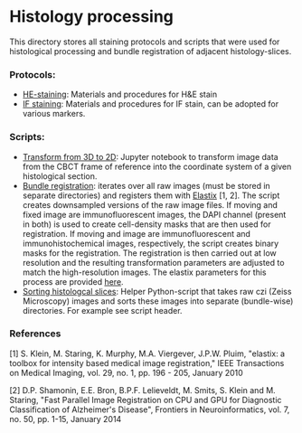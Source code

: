 # Histology processing

This directory stores all staining protocols and scripts that were used for histological processing and bundle registration of adjacent histology-slices. 

### Protocols:
* [HE-staining](./Protocols/HE-stain.pdf): Materials and procedures for H&E stain
* [IF staining](./Protocols/IF_staining_protocol.pdf): Materials and procedures for IF stain, can be adopted for various markers.

### Scripts:
* [Transform from 3D to 2D](./Scripts/Transform_from_3D_to_2D.ipynb): Jupyter notebook to transform image data from the CBCT frame of reference into the coordinate system of a given histological section.
* [Bundle registration](Scripts/Bundle_registration.ijm): iterates over all raw images (must be stored in separate directories) and registers them with [Elastix](https://elastix.lumc.nl/) [1, 2]. The script creates downsampled versions of the raw image files. If moving and fixed image are immunofluorescent images, the DAPI channel (present in both) is used to create cell-density masks that are then used for registration. If moving and image are immunofluorescent and immunohistochemical images, respectively, the script creates binary masks for the registration. The registration is then carried out at low resolution and the resulting transformation parameters are adjusted to match the high-resolution images. The elastix parameters for this process are provided [here](./Scripts/Elastix_parameters.txt).
* [Sorting histologcal slices](./Scripts/SortHistoSlices.py): Helper Python-script that takes raw czi (Zeiss Microscopy) images and sorts these images into separate (bundle-wise) directories. For example see script header.

### References
[1] S. Klein, M. Staring, K. Murphy, M.A. Viergever, J.P.W. Pluim, "elastix: a toolbox for intensity based medical image registration," IEEE Transactions on Medical Imaging, vol. 29, no. 1, pp. 196 - 205, January 2010

[2] D.P. Shamonin, E.E. Bron, B.P.F. Lelieveldt, M. Smits, S. Klein and M. Staring, "Fast Parallel Image Registration on CPU and GPU for Diagnostic Classification of Alzheimer's Disease", Frontiers in Neuroinformatics, vol. 7, no. 50, pp. 1-15, January 2014
